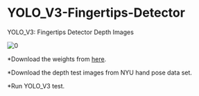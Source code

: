 # YOLO_V3-Fingertips-Detector
YOLO_V3: Fingertips Detector Depth Images



![0](https://user-images.githubusercontent.com/50027513/130701662-74f82fce-3e69-48ed-a678-14cf546622c7.png)


*Download the weights from [here](https://drive.google.com/file/d/1wLWsx6u3UgmOgQWfas9qrFTdyfdR3pRe/view?usp=sharing).

*Download the depth test images from NYU hand pose data set.

*Run YOLO_V3 test.
